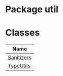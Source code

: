 Package util
============
Classes
=======
| Name                        |
| --------------------------- |
| [Sanitizers](Sanitizers.md) |
| [TypeUtils](TypeUtils.md)   |

